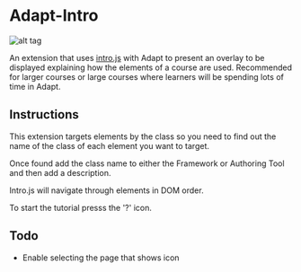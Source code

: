 # Adapt-Intro


![alt tag](http://g.recordit.co/x2E4OcTSKp.gif)

An extension that uses [intro.js](http://introjs.com/) with Adapt to present an overlay to be displayed explaining how the elements of a course are used. Recommended for larger courses or large courses where learners will be spending lots of time in Adapt.

## Instructions

This extension targets elements by the class so you need to find out the name of the class of each element you want to target. 

Once found add the class name to either the Framework or Authoring Tool and then add a description.

Intro.js will navigate through elements in DOM order.

To start the tutorial presss the '?' icon.

## Todo

* Enable selecting the page that shows icon
